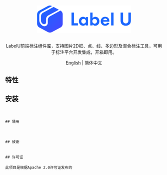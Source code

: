 <div align="center">
  <article style="display: flex; flex-direction: column; align-items: center; justify-content: center;">
      <p align="center"><img width="300" src="./images/labelU-logo.svg" /></p>
      <p>LabelU前端标注组件库，支持图片2D框、点、线、多边形及混合标注工具，可用于标注平台开发集成，开箱即用。</p>
  </article>
  <a href="./README_en-US.md">English</a> | 简体中文

</div>

## 特性



## 安装



```


## 使用



## 致谢


## 许可证

此项目是根据Apache 2.0许可证发布的
